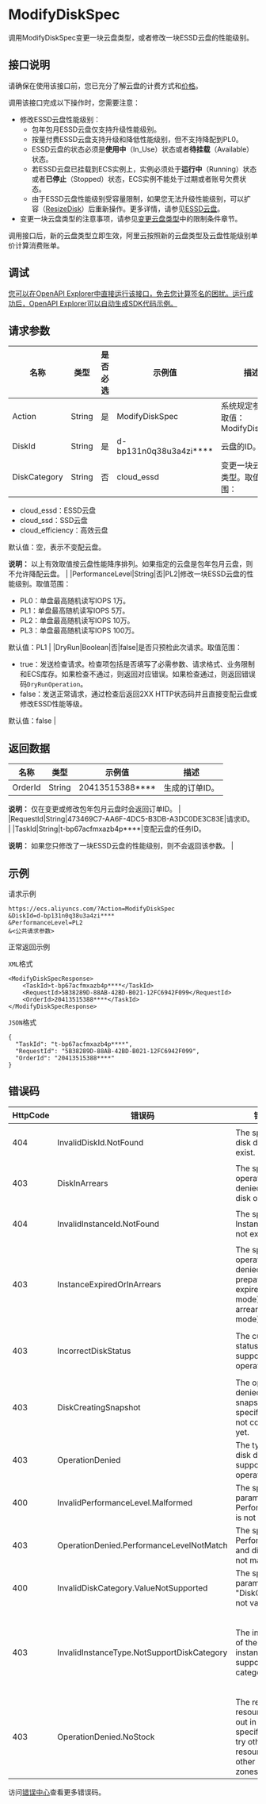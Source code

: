 # ModifyDiskSpec

调用ModifyDiskSpec变更一块云盘类型，或者修改一块ESSD云盘的性能级别。

## 接口说明

请确保在使用该接口前，您已充分了解云盘的计费方式和[价格](https://www.aliyun.com/price/product#/disk/detail)。

调用该接口完成以下操作时，您需要注意：

-   修改ESSD云盘性能级别：
    -   包年包月ESSD云盘仅支持升级性能级别。
    -   按量付费ESSD云盘支持升级和降低性能级别，但不支持降配到PL0。
    -   ESSD云盘的状态必须是**使用中**（In\_Use）状态或者**待挂载**（Available）状态。
    -   若ESSD云盘已挂载到ECS实例上，实例必须处于**运行中**（Running）状态或者**已停止**（Stopped）状态，ECS实例不能处于过期或者账号欠费状态。
    -   由于ESSD云盘性能级别受容量限制，如果您无法升级性能级别，可以扩容（[ResizeDisk](~~25522~~)）后重新操作。更多详情，请参见[ESSD云盘](~~122389~~)。
-   变更一块云盘类型的注意事项，请参见[变更云盘类型](~~161980~~)中的限制条件章节。

调用接口后，新的云盘类型立即生效，阿里云按照新的云盘类型及云盘性能级别单价计算消费账单。

## 调试

[您可以在OpenAPI Explorer中直接运行该接口，免去您计算签名的困扰。运行成功后，OpenAPI Explorer可以自动生成SDK代码示例。](https://api.aliyun.com/#product=Ecs&api=ModifyDiskSpec&type=RPC&version=2014-05-26)

## 请求参数

|名称|类型|是否必选|示例值|描述|
|--|--|----|---|--|
|Action|String|是|ModifyDiskSpec|系统规定参数。取值：ModifyDiskSpec |
|DiskId|String|是|d-bp131n0q38u3a4zi\*\*\*\*|云盘的ID。 |
|DiskCategory|String|否|cloud\_essd|变更一块云盘的类型。取值范围：

 -   cloud\_essd：ESSD云盘
-   cloud\_ssd：SSD云盘
-   cloud\_efficiency：高效云盘

 默认值：空，表示不变配云盘。

 **说明：** 以上有效取值按云盘性能降序排列。如果指定的云盘是包年包月云盘，则不允许降配云盘。 |
|PerformanceLevel|String|否|PL2|修改一块ESSD云盘的性能级别。取值范围：

 -   PL0：单盘最高随机读写IOPS 1万。
-   PL1：单盘最高随机读写IOPS 5万。
-   PL2：单盘最高随机读写IOPS 10万。
-   PL3：单盘最高随机读写IOPS 100万。

 默认值：PL1 |
|DryRun|Boolean|否|false|是否只预检此次请求。取值范围：

 -   true：发送检查请求。检查项包括是否填写了必需参数、请求格式、业务限制和ECS库存。如果检查不通过，则返回对应错误。如果检查通过，则返回错误码`DryRunOperation`。
-   false：发送正常请求，通过检查后返回2XX HTTP状态码并且直接变配云盘或修改ESSD性能等级。

 默认值：false |

## 返回数据

|名称|类型|示例值|描述|
|--|--|---|--|
|OrderId|String|20413515388\*\*\*\*|生成的订单ID。

 **说明：** 仅在变更或修改包年包月云盘时会返回订单ID。 |
|RequestId|String|473469C7-AA6F-4DC5-B3DB-A3DC0DE3C83E|请求ID。 |
|TaskId|String|t-bp67acfmxazb4p\*\*\*\*|变配云盘的任务ID。

 **说明：** 如果您只修改了一块ESSD云盘的性能级别，则不会返回该参数。 |

## 示例

请求示例

```
https://ecs.aliyuncs.com/?Action=ModifyDiskSpec
&DiskId=d-bp131n0q38u3a4zi****
&PerformanceLevel=PL2
&<公共请求参数>
```

正常返回示例

`XML`格式

```
<ModifyDiskSpecResponse>
    <TaskId>t-bp67acfmxazb4p****</TaskId>
    <RequestId>5B38289D-88AB-42BD-B021-12FC6942F099</RequestId>
    <OrderId>20413515388****</TaskId>
</ModifyDiskSpecResponse>
```

`JSON`格式

```
{
  "TaskId": "t-bp67acfmxazb4p****",
  "RequestId": "5B38289D-88AB-42BD-B021-12FC6942F099",
  "OrderId": "20413515388****"
}
```

## 错误码

|HttpCode|错误码|错误信息|描述|
|--------|---|----|--|
|404|InvalidDiskId.NotFound|The specified disk does not exist.|指定的磁盘不存在。请您检查磁盘ID是否正确。|
|403|DiskInArrears|The specified operation is denied as your disk owing fee.|指定的磁盘已欠费。|
|404|InvalidInstanceId.NotFound|The specified InstanceId does not exist.|指定的实例不存在，请您检查实例ID是否正确。|
|403|InstanceExpiredOrInArrears|The specified operation is denied as your prepay instance is expired \(prepay mode\) or in arrears \(afterpay mode\).|包年包月实例已过期，请您续费后再进行操作。|
|403|IncorrectDiskStatus|The current disk status does not support this operation.|当前的磁盘不支持此操作，请您确认磁盘处于正常使用状态，是否欠费。|
|403|DiskCreatingSnapshot|The operation is denied due to a snapshot of the specified disk is not completed yet.|指定的磁盘正在创建快照。|
|403|OperationDenied|The type of the disk does not support the operation.|此磁盘种类不支持指定的操作。|
|400|InvalidPerformanceLevel.Malformed|The specified parameter PerformanceLevel is not valid.|指定的参数PerformanceLevel无效。|
|403|OperationDenied.PerformanceLevelNotMatch|The specified PerformanceLevel and disk size do not match.|指定的性能等级与磁盘大小不匹配。|
|400|InvalidDiskCategory.ValueNotSupported|The specified parameter "DiskCategory" is not valid.|指定的SystemDisk.Category参数有误。|
|403|InvalidInstanceType.NotSupportDiskCategory|The instanceType of the specified instance does not support this disk category.|指定的实例规格（InstanceType）不支持当前实例的云盘类别。请尝试更换其它实例规格。关于实例规格支持的云盘类型，请参见实例规格族文档。|
|403|OperationDenied.NoStock|The requested resource is sold out in the specified zone; try other types of resources or other regions and zones.|库存不足。|

访问[错误中心](https://error-center.aliyun.com/status/product/Ecs)查看更多错误码。

